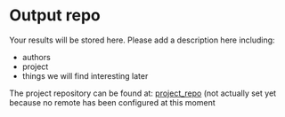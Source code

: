 # Output repo
Your results will be stored here.
Please add a description here including: 
- authors
- project
- things we will find interesting later


The project repository can be found at:
[project_repo]() (not actually set yet because no remote has been configured at this moment
